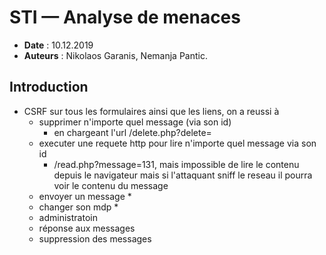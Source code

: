 # STI — Analyse de menaces

* **Date** : 10.12.2019
* **Auteurs** : Nikolaos Garanis, Nemanja Pantic.

## Introduction

* CSRF sur tous les formulaires ainsi que les liens, on a reussi à
  * supprimer n'importe quel message (via son id)
    * en chargeant l'url /delete.php?delete=<id>
  * executer une requete http pour lire n'importe quel message via son id
    * /read.php?message=131, mais impossible de lire le contenu depuis le navigateur mais si l'attaquant sniff le reseau il pourra voir le contenu du message
  * envoyer un message
    * 
  * changer son mdp
    * 
  * administratoin
  * réponse aux messages
  * suppression des messages